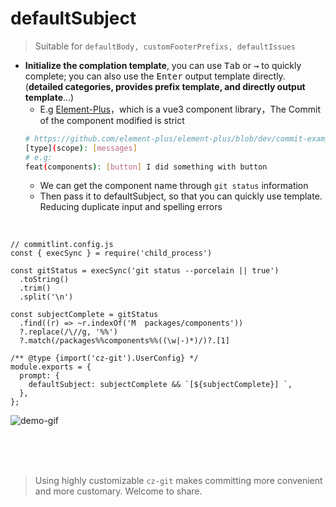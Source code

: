 # defaultSubject
> Suitable for `defaultBody, customFooterPrefixs, defaultIssues`

- **Initialize the complation template**, you can use <kbd>Tab</kbd> or <kbd>→</kbd> to quickly complete; you can also use the <kbd> Enter</kbd> output template directly. <br> (**detailed categories, provides prefix template, and directly output template**...)
  - E.g [Element-Plus](https://github.com/element-plus/element-plus)，which is a vue3 component library，The Commit of the component modified is strict
  ```bash
  # https://github.com/element-plus/element-plus/blob/dev/commit-example.md
  [type](scope): [messages]
  # e.g:
  feat(components): [button] I did something with button
  ```
  - We can get the component name through `git status` information
  - Then pass it to defaultSubject, so that you can quickly use template. <br>Reducing duplicate input and spelling errors

<br>

```js{9-12,17}
// commitlint.config.js
const { execSync } = require('child_process')

const gitStatus = execSync('git status --porcelain || true')
  .toString()
  .trim()
  .split('\n')

const subjectComplete = gitStatus
  .find((r) => ~r.indexOf('M  packages/components'))
  ?.replace(/\//g, '%%')
  ?.match(/packages%%components%%((\w|-)*)/)?.[1]

/** @type {import('cz-git').UserConfig} */
module.exports = {
  prompt: {
    defaultSubject: subjectComplete && `[${subjectComplete}] `,
  },
};
```

![demo-gif](https://user-images.githubusercontent.com/40693636/173278720-d93f17ec-ef98-4706-8dec-101d5b68bf08.gif)


<br>
<br>
<br>

> Using highly customizable `cz-git` makes committing more convenient and more customary. Welcome to share.
